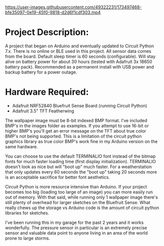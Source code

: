 https://user-images.githubusercontent.com/49322231/173497468-bfe35097-0e19-45f0-9818-d2d6f1cdf303.mp4

# Project Description:

A project that began on Arduino and eventually updated to Circuit Python 7.x. There is no online or BLE used in this project. All sensor data comes from the board. Default sleep timer is 60 seconds (configurable). Will stay alive on battery power for about 30 hours (tested with Adafruit 3x 18650 battery pack). Recommended as a permanent install with USB power and backup battery for a power outage.

# Hardware Required:
- Adafruit NRF52840 Bluefruit Sense Board (running Circuit Python)
- Adafruit 3.5" TFT Featherwing

The wallpaper image must be 8-bit indexed BMP format. I've included BMP's in the images folder as examples. If you attempt to use 16-bit or higher BMP's you'll get an error message on the TFT about true color BMP's not being supported. This is a limitation of the circuit python graphics library as true color BMP's work fine in my Arduino version on the same hardware. 

You can choose to use the default TERMINALIO font instead of the bitmap fonts for much faster loading time (first display initialization). TERMINALIO doesn't look as nice but will "boot up" much faster. For a weatherstation that only updates every 60 seconds the "boot up" taking 20 seconds more is an acceptable sacrifice for better font aesthetics.

Circuit Python is more resource intensive than Arduino. If your project becomes too big (loading too large of an image) you can more easily run out of memory. With that said, while running only 1 wallpaper image there's still plenty of overhead for larger sketches on the Bluefruit Sense. What really chews up the storage vs Arduino code is the amount of circuit python libraries for sketches.

I've been running this in my garage for the past 2 years and it works wonderfully. The pressure sensor in particular is an extremely precise sensor and valuable data point to anyone living in an area of the world prone to large storms.
